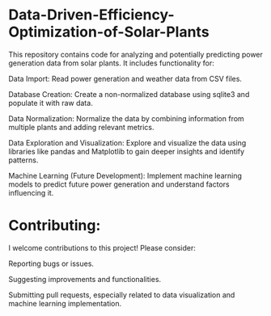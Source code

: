 # Data-Driven-Efficiency-Optimization-of-Solar-Plants

This repository contains code for analyzing and potentially predicting power generation data from solar plants. It includes functionality for:

Data Import: Read power generation and weather data from CSV files.

Database Creation: Create a non-normalized database using sqlite3 and populate it with raw data.

Data Normalization: Normalize the data by combining information from multiple plants and adding relevant metrics.

Data Exploration and Visualization: Explore and visualize the data using libraries like pandas and Matplotlib to gain deeper insights and identify patterns.

Machine Learning (Future Development): Implement machine learning models to predict future power generation and understand factors influencing it.

# Contributing:

I welcome contributions to this project! Please consider:

Reporting bugs or issues.

Suggesting improvements and functionalities.

Submitting pull requests, especially related to data visualization and machine learning implementation.

